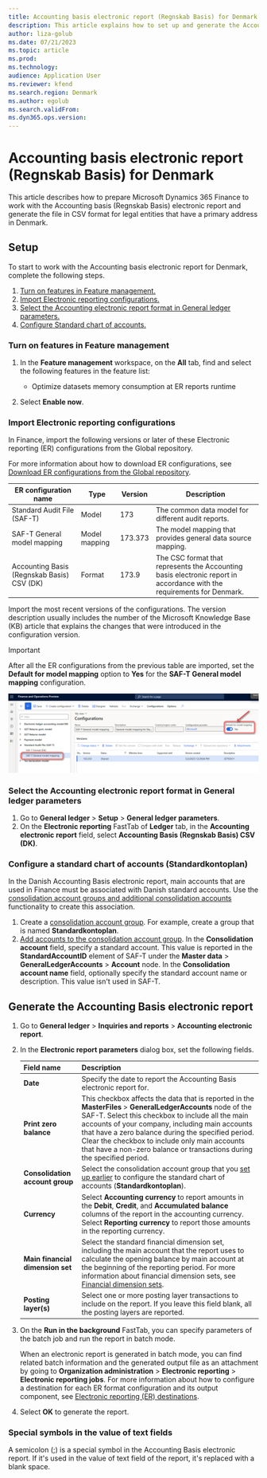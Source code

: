 ```yaml
---
title: Accounting basis electronic report (Regnskab Basis) for Denmark
description: This article explains how to set up and generate the Accounting basis electronic report (Regnskab Basis) for legal entities that have a primary address in Denmark.
author: liza-golub
ms.date: 07/21/2023
ms.topic: article
ms.prod: 
ms.technology: 
audience: Application User
ms.reviewer: kfend
ms.search.region: Denmark
ms.author: egolub
ms.search.validFrom: 
ms.dyn365.ops.version: 
---
```


# Accounting basis electronic report (Regnskab Basis) for Denmark

This article describes how to prepare Microsoft Dynamics 365 Finance to work with the Accounting basis (Regnskab Basis) electronic report and generate the file in CSV format for legal entities that have a primary address in Denmark.

## Setup

To start to work with the Accounting basis electronic report for Denmark, complete the following steps.

1. [Turn on features in Feature management.](#features)
2. [Import Electronic reporting configurations.](#import)
3. [Select the Accounting electronic report format in General ledger parameters.](#satt)
4. [Configure Standard chart of accounts.](#coa)

### <a name="features"></a>Turn on features in Feature management

1. In the **Feature management** workspace, on the **All** tab, find and select the following features in the feature list:

    - Optimize datasets memory consumption at ER reports runtime

2. Select **Enable now**.

### <a name="import"></a>Import Electronic reporting configurations

In Finance, import the following versions or later of these Electronic reporting (ER) configurations from the Global repository.

For more information about how to download ER configurations, see [Download ER configurations from the Global repository](../../fin-ops-core/dev-itpro/analytics/er-download-configurations-global-repo.md).

| ER configuration name       | Type          | Version | Description |
|-----------------------------|---------------|---------|-------------|
| Standard Audit File (SAF-T) | Model         | 173     | The common data model for different audit reports. |
| SAF-T General model mapping | Model mapping | 173.373 | The model mapping that provides general data source mapping. |
| Accounting Basis (Regnskab Basis) CSV (DK) | Format | 173.9  | The CSC format that represents the Accounting basis electronic report in accordance with the requirements for Denmark. |

Import the most recent versions of the configurations. The version description usually includes the number of the Microsoft Knowledge Base (KB) article that explains the changes that were introduced in the configuration version.

> [!IMPORTANT]
> After all the ER configurations from the previous table are imported, set the **Default for model mapping** option to **Yes** for the **SAF-T General model mapping** configuration.
>
> ![Default for model mapping option set to Yes for the SAF-T General model mapping configuration.](media/dk-saf-t-default-model-mapping.png)

### <a name="satt"></a>Select the Accounting electronic report format in General ledger parameters

1. Go to **General ledger** \> **Setup** \> **General ledger parameters**.
2. On the **Electronic reporting** FastTab of **Ledger** tab, in the **Accounting electronic report** field, select **Accounting Basis (Regnskab Basis) CSV (DK)**.

### <a name="coa"></a> Configure a standard chart of accounts (Standardkontoplan)

In the Danish Accounting Basis electronic report, main accounts that are used in Finance must be associated with Danish standard accounts. 
Use the [consolidation account groups and additional consolidation accounts](../budgeting/consolidation-account-groups-consolidation-accounts.md) functionality to create this association.

1. Create a [consolidation account group](../general-ledger/tasks/create-consolidation-groups.md#create-a-consolidation-account-group). For example, create a group that is named **Standardkontoplan**.
2. [Add accounts to the consolidation account group](../general-ledger/tasks/create-consolidation-groups.md#add-accounts-to-consolidation-account-group). In the **Consolidation account** field, specify a standard account. This value is reported in the **StandardAccountID** element of SAF-T under the **Master data** \> **GeneralLedgerAccounts** \> **Account** node. In the **Consolidation account name** field, optionally specify the standard account name or description. This value isn't used in SAF-T.

## Generate the Accounting Basis electronic report

1. Go to **General ledger** \> **Inquiries and reports** \> **Accounting electronic report**.
2. In the **Electronic report parameters** dialog box, set the following fields.

    | Field name | Description |
    |------------|-------------|
    | **Date** | Specify the date to report the Accounting Basis electronic report for.  |
    | **Print zero balance** | This checkbox affects the data that is reported in the **MasterFiles** \> **GeneralLedgerAccounts** node of the SAF-T. Select this checkbox to include all the main accounts of your company, including main accounts that have a zero balance during the specified period. Clear the checkbox to include only main accounts that have a non-zero balance or transactions during the specified period. |
    | **Consolidation account group** | Select the consolidation account group that you [set up earlier](#coa) to configure the standard chart of accounts (**Standardkontoplan**). |
    | **Currency** | Select **Accounting currency** to report amounts in the **Debit**, **Credit**, and **Accumulated balance** columns of the report in the accounting currency. Select **Reporting currency** to report those amounts in the reporting currency. |
    | **Main financial dimension set** | Select the standard financial dimension set, including the main account that the report uses to calculate the opening balance by main account at the beginning of the reporting period. For more information about financial dimension sets, see [Financial dimension sets](financial-dimension-sets.md). |
    | **Posting layer(s)** | Select one or more posting layer transactions to include on the report. If you leave this field blank, all the posting layers are reported. |

3. On the **Run in the background** FastTab, you can specify parameters of the batch job and run the report in batch mode.

    When an electronic report is generated in batch mode, you can find related batch information and the generated output file as an attachment by going to **Organization administration** \> **Electronic reporting** \> **Electronic reporting jobs**. For more information about how to configure a destination for each ER format configuration and its output component, see [Electronic reporting (ER) destinations](../../fin-ops-core/dev-itpro/analytics/electronic-reporting-destinations.md).

4. Select **OK** to generate the report.

### Special symbols in the value of text fields

A semicolon (;) is a special symbol in the Accounting Basis electronic report. If it's used in the value of text field of the report, it's replaced with a blank space.
